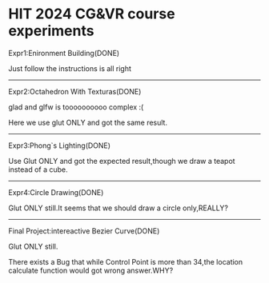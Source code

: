 HIT 2024 CG&VR course experiments
===
Expr1:Enironment Building(DONE)

Just follow the instructions is all right
******************
Expr2:Octahedron With Texturas(DONE)

glad and glfw is toooooooooo complex :(

Here we use glut ONLY and got the same result.
******************
Expr3:Phong`s Lighting(DONE)

Use Glut ONLY and got the expected result,though we draw a teapot instead of a cube.
******************
Expr4:Circle Drawing(DONE)

Glut ONLY still.It seems that we should draw a circle only,REALLY?
*******
Final Project:intereactive Bezier Curve(DONE)

Glut ONLY still.

There exists a Bug that while Control Point is more than 34,the location calculate function would got wrong answer.WHY?
